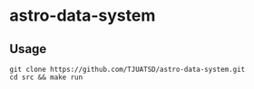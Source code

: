 # astro-data-system
## Usage
```
git clone https://github.com/TJUATSD/astro-data-system.git
cd src && make run
```